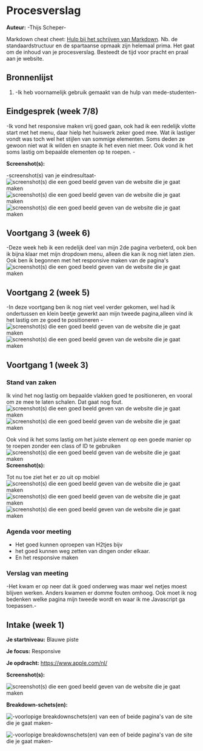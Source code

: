 # Procesverslag
**Auteur:** -Thijs Scheper-

Markdown cheat cheet: [Hulp bij het schrijven van Markdown](https://github.com/adam-p/markdown-here/wiki/Markdown-Cheatsheet). Nb. de standaardstructuur en de spartaanse opmaak zijn helemaal prima. Het gaat om de inhoud van je procesverslag. Besteedt de tijd voor pracht en praal aan je website.



## Bronnenlijst
1. -Ik heb voornamelijk gebruik gemaakt van de hulp van mede-studenten-




## Eindgesprek (week 7/8)

-Ik vond het responsive maken vrij goed gaan, ook had ik een redelijk vlotte start met het menu, daar hielp het huiswerk zeker goed mee. Wat ik lastiger vondt was toch wel het stijlen van sommige elementen. Soms deden ze gewoon niet wat ik wilden en snapte ik het even niet meer. Ook vond ik het soms lastig om bepaalde elementen op te roepen. -

**Screenshot(s):**

-screenshot(s) van je eindresultaat-
![screenshot(s) die een goed beeld geven van de website die je gaat maken](images/sspagina3.png)
![screenshot(s) die een goed beeld geven van de website die je gaat maken](images/sspagina31.png)
![screenshot(s) die een goed beeld geven van de website die je gaat maken](images/sspagina32.png)




## Voortgang 3 (week 6)

-Deze week heb ik een redelijk deel van mijn 2de pagina verbeterd, ook ben ik bijna klaar met mijn dropdown menu, alleen die kan ik nog niet laten zien. Ook ben ik begonnen met het responsive maken van de pagina's
![screenshot(s) die een goed beeld geven van de website die je gaat maken](images/sspagina22.png)


## Voortgang 2 (week 5)

-In deze voortgang ben ik nog niet veel verder gekomen, wel had ik ondertussen en klein beetje gewerkt aan mijn tweede pagina,alleen vind ik het lastig om ze goed te positioneren -
![screenshot(s) die een goed beeld geven van de website die je gaat maken](images/sspagina2.png)
![screenshot(s) die een goed beeld geven van de website die je gaat maken](images/sspagina21.png)


## Voortgang 1 (week 3)

### Stand van zaken

Ik vind het nog lastig om bepaalde vlakken goed te positioneren, en vooral om ze mee te laten schalen. Dat gaat nog fout.
![screenshot(s) die een goed beeld geven van de website die je gaat maken](images/alink.png)
![screenshot(s) die een goed beeld geven van de website die je gaat maken](images/alink2.png)

Ook vind ik het soms lastig om het juiste element op een goede manier op te roepen zonder een class of ID te gebruiken
![screenshot(s) die een goed beeld geven van de website die je gaat maken](images/lih23.png)
**Screenshot(s):**

Tot nu toe ziet het er zo uit op mobiel
![screenshot(s) die een goed beeld geven van de website die je gaat maken](images/Progressie1.png)
![screenshot(s) die een goed beeld geven van de website die je gaat maken](images/Progressie2.png)
![screenshot(s) die een goed beeld geven van de website die je gaat maken](images/Progressie3.png)

### Agenda voor meeting
- Het goed kunnen oproepen van H2tjes bijv
- het goed kunnen weg zetten van dingen onder elkaar.
- En het responsive maken

### Verslag van meeting

-Het kwam er op neer dat ik goed onderweg was maar wel netjes moest blijven werken. Anders kwamen er domme fouten omhoog. Ook moet ik nog bedenken welke pagina mijn tweede wordt en waar ik me Javascript ga toepassen.-



## Intake (week 1)

**Je startniveau:** Blauwe piste

**Je focus:** Responsive 

**Je opdracht:** https://www.apple.com/nl/

**Screenshot(s):**

![screenshot(s) die een goed beeld geven van de website die je gaat maken](images/image1.png)

**Breakdown-schets(en):**

![-voorlopige breakdownschets(en) van een of beide pagina's van de site die je gaat maken-](images/image2.png)

![-voorlopige breakdownschets(en) van een of beide pagina's van de site die je gaat maken-](images/image3.png)
